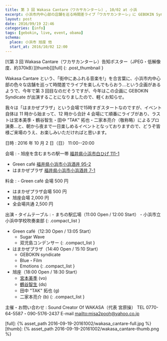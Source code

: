 ```yaml
---
title: 第 3 回 Wakasa Cantare（ワカサカンターレ）, 10/02 at 小浜
excerpt: 小浜市内中心部の店舗を巡る時間差ライブ「ワカサカンターレ」に GEBOKIN Syndicate が出演することになりました。我々の会場は 15 時すぎ開演ですが、イベント自体は 11 時くらいから始まりますので、どうぞ朝から夜までお楽しみください。
layout: post
date: 2016/09/19 22:46
categories: [info]
tags: [gebokin, live, event, obama]
schema:
  place: 小浜市 旭座 他
  start_at: 2016/10/02 12:00
---
```

[![第 3 回 Wakasa Cantare（ワカサカンターレ）告知ポスター（JPEG・低解像度、約370kB）][thumb]][full]
{: .post_thumbnail }

Wakasa Cantare という、「街中にあふれる音楽を!」を合言葉に、小浜市内中心部の色々な店舗を巡って時間差でライブを楽しんでもらおう…という企画があるようで、今年で第 3 回目なのだそうですが、今年はこの企画に GEBOKIN Syndicate が出演することになりましたので、軽くお知らせ。

我々は「はまかぜプラザ」という会場で15時すぎスタートなのですが、イベント自体は 11 時から始まって、12 時から合計 4 会場にて順番にライブがあり、ラストは宮本美季・鶴谷智生・田中 "TAK" 拓也・二家本亮介（敬称略）によるプロ演奏…と、朝から夜まで一日楽しめるイベントとなっておりますので、どうぞ皆様ご来場のうえ、お楽しみいただければと思います。

日時
: 2016 年 10 月 2 日（日） 11:00--20:00

会場
: - 旭座を含むまちの駅一帯
    [福井県小浜市白ひげ 111-1][map1]
  - Green café
    [福井県小浜市小浜酒井 95-2][map2]
  - はまかぜプラザ
    [福井県小浜市小浜酒井 7-1][map3]

料金
: - Green café 会場 500 円
  - はまかぜプラザ会場 500 円
  - 旭座会場 2,000 円
  - 全会場共通 2,500 円

出演・タイムテーブル
: - まちの駅広場（11:00 Open / 12:00 Start）
    - 小浜市立小浜中学校吹奏楽部
    {: .compact_list }
  - Green café（12:30 Open / 13:05 Start）
    - Sugar Wave
    - 双児島コンデンサー
    {: .compact_list }
  - はまかぜプラザ（14:40 Open / 15:10 Start）
    - GEBOKIN syndicate
    - Blue・Film
    - Emotions
    {: .compact_list }
  - 旭座（18:00 Open / 18:30 Start）
    - [宮本美季][mm] (vo)
    - [鶴谷智生][tt] (ds)
    - 田中 "TAK" 拓也 (g)
    - 二家本亮介 (b)
    {: .compact_list }

主催・お問い合わせ
: Sound Creator Of WAKASA（代表 宮原操）
  TEL 0770-64-5587・090-5176-2437 E-mail <mailto:misa2pooh@yahoo.co.jp>

[map1]: https://www.google.co.jp/maps/place/%E3%81%BE%E3%81%A1%E3%81%AE%E9%A7%85%E6%97%AD%E5%BA%A7/@35.4953188,135.7392973,17z/data=!3m1!4b1!4m13!1m7!3m6!1s0x6001d06ff48affa7:0x74309ef50d380965!2z44G-44Gh44Gu6aeF5pet5bqn!3b1!8m2!3d35.4953188!4d135.741486!3m4!1s0x6001d06ff48affa7:0x74309ef50d380965!8m2!3d35.4953188!4d135.741486
[map2]: https://www.google.co.jp/maps/place/%E3%82%B0%E3%83%AA%E3%83%BC%E3%83%B3%E3%82%AB%E3%83%95%E3%82%A7/@35.4946743,135.7395833,17z/data=!4m12!1m6!3m5!1s0x6001d0704ba34f71:0x2e548866da700548!2z44Kw44Oq44O844Oz44Kr44OV44Kn!8m2!3d35.4946743!4d135.741772!3m4!1s0x6001d0704ba34f71:0x2e548866da700548!8m2!3d35.4946743!4d135.741772
[map3]: https://www.google.co.jp/maps/place/%E9%A7%85%E9%80%9A%E3%82%8A%E5%95%86%E5%BA%97%E8%A1%97%E6%8C%AF%E8%88%88%E7%B5%84%E5%90%88/@35.4934072,135.7418582,17z/data=!4m12!1m6!3m5!1s0x6001d071bebea6fb:0xe94889c30e70cd22!2z6aeF6YCa44KK5ZWG5bqX6KGX5oyv6IiI57WE5ZCI!8m2!3d35.4934072!4d135.7440469!3m4!1s0x6001d071bebea6fb:0xe94889c30e70cd22!8m2!3d35.4934072!4d135.7440469
[mm]: http://mikimiyamoto.jimdo.com/
[tt]: http://www.teecrane.net/

[full]: {% asset_path 2016-09-19-20161002/wakasa_cantare-full.jpg %}
[thumb]: {% asset_path 2016-09-19-20161002/wakasa_cantare-thumb.png %}